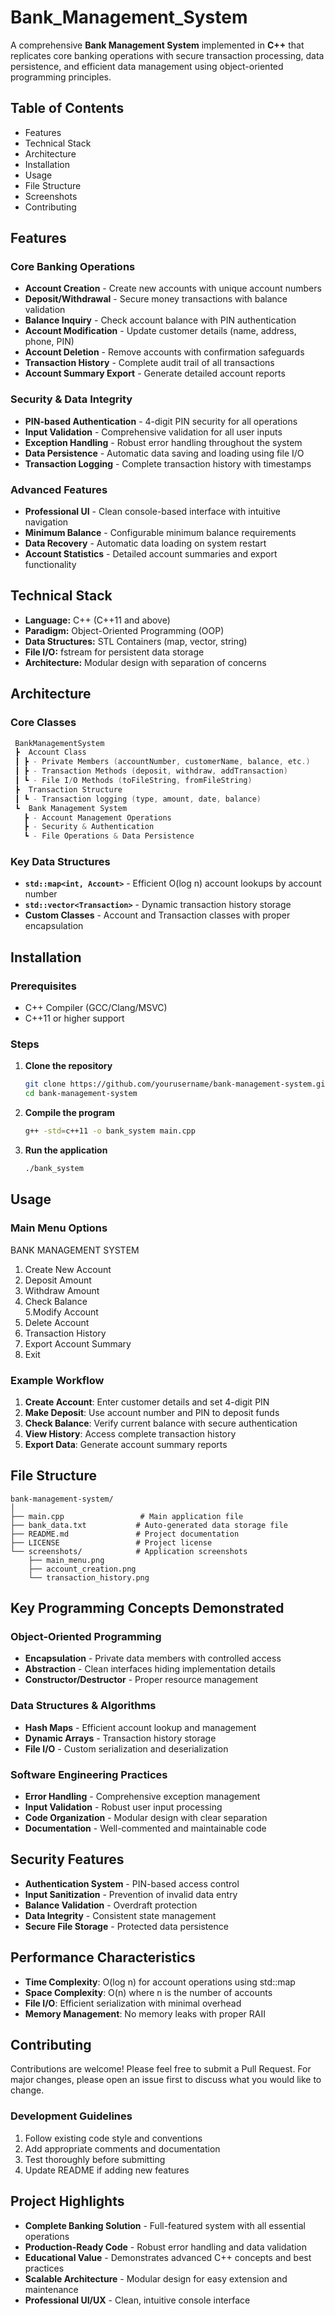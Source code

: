 # Bank_Management_System
A comprehensive **Bank Management System** implemented in **C++** that replicates core banking operations with secure transaction processing, data persistence, and efficient data management using object-oriented programming principles.

## Table of Contents
- Features
- Technical Stack
- Architecture
- Installation
- Usage
- File Structure
- Screenshots
- Contributing

## Features

### Core Banking Operations
- **Account Creation** - Create new accounts with unique account numbers
- **Deposit/Withdrawal** - Secure money transactions with balance validation
- **Balance Inquiry** - Check account balance with PIN authentication
- **Account Modification** - Update customer details (name, address, phone, PIN)
- **Account Deletion** - Remove accounts with confirmation safeguards
- **Transaction History** - Complete audit trail of all transactions
- **Account Summary Export** - Generate detailed account reports

### Security & Data Integrity
- **PIN-based Authentication** - 4-digit PIN security for all operations
- **Input Validation** - Comprehensive validation for all user inputs
- **Exception Handling** - Robust error handling throughout the system
- **Data Persistence** - Automatic data saving and loading using file I/O
- **Transaction Logging** - Complete transaction history with timestamps

### Advanced Features
- **Professional UI** - Clean console-based interface with intuitive navigation
- **Minimum Balance** - Configurable minimum balance requirements
- **Data Recovery** - Automatic data loading on system restart
- **Account Statistics** - Detailed account summaries and export functionality

## Technical Stack

- **Language:** C++ (C++11 and above)
- **Paradigm:** Object-Oriented Programming (OOP)
- **Data Structures:** STL Containers (map, vector, string)
- **File I/O:** fstream for persistent data storage
- **Architecture:** Modular design with separation of concerns

## Architecture

### Core Classes
```cpp
 BankManagementSystem
 ┣  Account Class
 ┃ ┣ - Private Members (accountNumber, customerName, balance, etc.)
 ┃ ┣ - Transaction Methods (deposit, withdraw, addTransaction)
 ┃ ┗ - File I/O Methods (toFileString, fromFileString)
 ┣  Transaction Structure
 ┃ ┗ - Transaction logging (type, amount, date, balance)
 ┗  Bank Management System
   ┣ - Account Management Operations  
   ┣ - Security & Authentication
   ┗ - File Operations & Data Persistence
```

### Key Data Structures
- **`std::map<int, Account>`** - Efficient O(log n) account lookups by account number
- **`std::vector<Transaction>`** - Dynamic transaction history storage
- **Custom Classes** - Account and Transaction classes with proper encapsulation

## Installation

### Prerequisites
- C++ Compiler (GCC/Clang/MSVC)
- C++11 or higher support

### Steps
1. **Clone the repository**
   ```bash
   git clone https://github.com/yourusername/bank-management-system.git
   cd bank-management-system
   ```

2. **Compile the program**
   ```bash
   g++ -std=c++11 -o bank_system main.cpp
   ```

3. **Run the application**
   ```bash
   ./bank_system
   ```

## Usage

### Main Menu Options
  BANK MANAGEMENT SYSTEM
   1. Create New Account                   
   2. Deposit Amount                       
   3. Withdraw Amount                      
   4. Check Balance                        
   5.Modify Account                       
   6. Delete Account                       
   7. Transaction History                  
   8. Export Account Summary               
   9. Exit                                 

### Example Workflow
1. **Create Account**: Enter customer details and set 4-digit PIN
2. **Make Deposit**: Use account number and PIN to deposit funds
3. **Check Balance**: Verify current balance with secure authentication
4. **View History**: Access complete transaction history
5. **Export Data**: Generate account summary reports

## File Structure

```
bank-management-system/
│
├── main.cpp                 # Main application file
├── bank_data.txt           # Auto-generated data storage file
├── README.md               # Project documentation
├── LICENSE                 # Project license
└── screenshots/            # Application screenshots
    ├── main_menu.png
    ├── account_creation.png
    └── transaction_history.png
```

## Key Programming Concepts Demonstrated

### Object-Oriented Programming
- **Encapsulation** - Private data members with controlled access
- **Abstraction** - Clean interfaces hiding implementation details
- **Constructor/Destructor** - Proper resource management

### Data Structures & Algorithms
- **Hash Maps** - Efficient account lookup and management
- **Dynamic Arrays** - Transaction history storage
- **File I/O** - Custom serialization and deserialization

### Software Engineering Practices
- **Error Handling** - Comprehensive exception management
- **Input Validation** - Robust user input processing
- **Code Organization** - Modular design with clear separation
- **Documentation** - Well-commented and maintainable code

## Security Features

- **Authentication System** - PIN-based access control
- **Input Sanitization** - Prevention of invalid data entry
- **Balance Validation** - Overdraft protection
- **Data Integrity** - Consistent state management
- **Secure File Storage** - Protected data persistence

## Performance Characteristics

- **Time Complexity**: O(log n) for account operations using std::map
- **Space Complexity**: O(n) where n is the number of accounts
- **File I/O**: Efficient serialization with minimal overhead
- **Memory Management**: No memory leaks with proper RAII

## Contributing

Contributions are welcome! Please feel free to submit a Pull Request. For major changes, please open an issue first to discuss what you would like to change.

### Development Guidelines
1. Follow existing code style and conventions
2. Add appropriate comments and documentation
3. Test thoroughly before submitting
4. Update README if adding new features

## Project Highlights

- **Complete Banking Solution** - Full-featured system with all essential operations
- **Production-Ready Code** - Robust error handling and data validation
- **Educational Value** - Demonstrates advanced C++ concepts and best practices
- **Scalable Architecture** - Modular design for easy extension and maintenance
- **Professional UI/UX** - Clean, intuitive console interface
